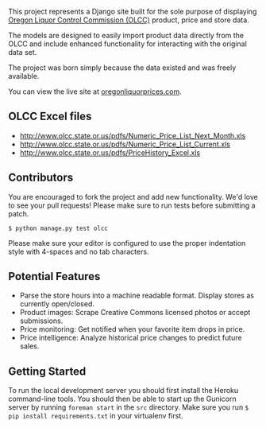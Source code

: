 This project represents a Django site built for the sole
purpose of displaying [Oregon Liquor Control Commission (OLCC)][olcc]
product, price and store data.

The models are designed to easily import product data directly
from the OLCC and include enhanced functionality for interacting
with the original data set.

The project was born simply because the data existed and was freely
available.

You can view the live site at [oregonliquorprices.com][project-home].

## OLCC Excel files

- http://www.olcc.state.or.us/pdfs/Numeric_Price_List_Next_Month.xls
- http://www.olcc.state.or.us/pdfs/Numeric_Price_List_Current.xls
- http://www.olcc.state.or.us/pdfs/PriceHistory_Excel.xls

## Contributors

You are encouraged to fork the project and add new functionality. We'd
love to see your pull requests! Please make sure to run tests before
submitting a patch.

    $ python manage.py test olcc

Please make sure your editor is configured to use the proper indentation
style with 4-spaces and no tab characters.

## Potential Features

- Parse the store hours into a machine readable format. Display stores as
  currently open/closed.
- Product images: Scrape Creative Commons licensed photos or accept submissions.
- Price monitoring: Get notified when your favorite item drops in price.
- Price intelligence: Analyze historical price changes to predict future sales.

## Getting Started

To run the local development server you should first install the
Heroku command-line tools. You should then be able to start up
the Gunicorn server by running `foreman start` in the `src`
directory. Make sure you run `$ pip install requirements.txt` in
your virtualenv first.

[olcc]: http://www.oregon.gov/OLCC/index.shtml
[project-home]: http://www.oregonliquorprices.com/
